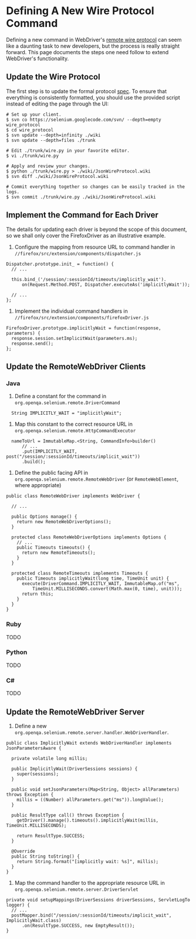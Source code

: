 # Defining A New Wire Protocol Command

Defining a new command in WebDriver's [remote wire protocol](JsonWireProtocol.md) can seem like a daunting task to new developers, but the process is really straight forward.  This page documents the steps one need follow to extend WebDriver's functionality.

## Update the Wire Protocol

The first step is to update the formal protocol [spec](JsonWireProtocol.md).  To ensure that everything is consistently formatted, you should use the provided script instead of editing the page through the UI:
```
# Set up your client.
$ svn co https://selenium.googlecode.com/svn/ --depth=empty wire_protocol
$ cd wire_protocol
$ svn update --depth=infinity ./wiki
$ svn update --depth=files ./trunk

# Edit ./trunk/wire.py in your favorite editor.
$ vi ./trunk/wire.py

# Apply and review your changes.
$ python ./trunk/wire.py > ./wiki/JsonWireProtocol.wiki
$ svn diff ./wiki/JsonWireProtocol.wiki

# Commit everything together so changes can be easily tracked in the logs.
$ svn commit ./trunk/wire.py ./wiki/JsonWireProtocol.wiki
```

## Implement the Command for Each Driver

The details for updating each driver is beyond the scope of this document, so we shall only cover the FirefoxDriver as an illustrative example.

  1. Configure the mapping from resource URL to command handler in `//firefox/src/extension/components/dispatcher.js`
```
Dispatcher.prototype.init_ = function() {
  // ...

  this.bind_('/session/:sessionId/timeouts/implicitly_wait').
      on(Request.Method.POST, Dispatcher.executeAs('implicitlyWait'));

  // ...
};
```
  1. Implement the individual command handlers in `//firefox/src/extension/components/firefoxDriver.js`
```
FirefoxDriver.prototype.implicitlyWait = function(response, parameters) {
  response.session.setImplicitWait(parameters.ms);
  response.send();
};
```

## Update the RemoteWebDriver Clients

### Java

  1. Define a constant for the command in `org.openqa.selenium.remote.DriverCommand`
```
  String IMPLICITLY_WAIT = "implicitlyWait";
```
  1. Map this constant to the correct resource URL in `org.openqa.selenium.remote.HttpCommandExecutor`
```
  nameToUrl = ImmutableMap.<String, CommandInfo>builder()
      // ...
      .put(IMPLICITLY_WAIT, post("/session/:sessionId/timeouts/implicit_wait"))
      .build();
```
  1. Define the public facing API in `org.openqa.selenium.remote.RemoteWebDriver` (or `RemoteWebElement`, where appropriate)
```
public class RemoteWebDriver implements WebDriver {

  // ...

  public Options manage() {
    return new RemoteWebDriverOptions();
  }

  protected class RemoteWebDriverOptions implements Options {
    // ...
    public Timeouts timeouts() {
      return new RemoteTimeouts();
    }
  }

  protected class RemoteTimeouts implements Timeouts {
    public Timeouts implicitlyWait(long time, TimeUnit unit) {
      execute(DriverCommand.IMPLICITLY_WAIT, ImmutableMap.of("ms",
          TimeUnit.MILLISECONDS.convert(Math.max(0, time), unit)));
      return this;
    }
  }
}
```

### Ruby

TODO

### Python

TODO

### C#

TODO

## Update the RemoteWebDriver Server

  1. Define a new `org.openqa.selenium.remote.server.handler.WebDriverHandler`.
```
public class ImplicitlyWait extends WebDriverHandler implements JsonParametersAware {

  private volatile long millis;

  public ImplicitlyWait(DriverSessions sessions) {
    super(sessions);
  }

  public void setJsonParameters(Map<String, Object> allParameters) throws Exception {
    millis = ((Number) allParameters.get("ms")).longValue();
  }

  public ResultType call() throws Exception {
    getDriver().manage().timeouts().implicitlyWait(millis, TimeUnit.MILLISECONDS);

    return ResultType.SUCCESS;
  }

  @Override
  public String toString() {
    return String.format("[implicitly wait: %s]", millis);
  }
}
```
  1. Map the command handler to the appropriate resource URL in `org.openqa.selenium.remote.server.DriverServlet`
```
private void setupMappings(DriverSessions driverSessions, ServletLogTo logger) {
  // ...
  postMapper.bind("/session/:sessionId/timeouts/implicit_wait", ImplicitlyWait.class)
      .on(ResultType.SUCCESS, new EmptyResult());
}
```
